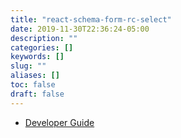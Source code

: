 ```yaml
---
title: "react-schema-form-rc-select"
date: 2019-11-30T22:36:24-05:00
description: ""
categories: []
keywords: []
slug: ""
aliases: []
toc: false
draft: false
---
```


* [Developer Guide](/consumer/react-schema-form-rc-select/developer-guide/)